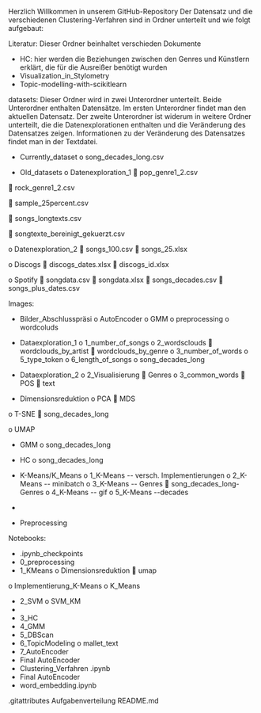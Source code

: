 Herzlich Willkommen in unserem GitHub-Repository
Der Datensatz und die verschiedenen Clustering-Verfahren sind in Ordner unterteilt und wie folgt aufgebaut:

Literatur: Dieser Ordner beinhaltet verschieden Dokumente
-	HC: hier werden die Beziehungen zwischen den Genres und Künstlern erklärt, die für die Ausreißer benötigt wurden
-	Visualization_in_Stylometry
-	Topic-modelling-with-scikitlearn

datasets: Dieser Ordner wird in zwei Unterordner unterteilt. Beide Unterordner enthalten Datensätze. Im ersten Unterordner findet man den aktuellen Datensatz. Der zweite Unterordner ist widerum in weitere Ordner unterteilt, die die Datenexplorationen enthalten und die Veränderung des Datensatzes zeigen. Informationen zu der Veränderung des Datensatzes findet man in der Textdatei.

-	Currently_dataset 
o	song_decades_long.csv

-	Old_datasets
o	Datenexploration_1
	pop_genre1_2.csv 

	rock_genre1_2.csv 

	sample_25percent.csv 

	songs_longtexts.csv 

	songtexte_bereinigt_gekuerzt.csv 

o	Datenexploration_2
	songs_100.csv 
	songs_25.xlsx 

o	Discogs
	discogs_dates.xlsx 
	discogs_id.xlsx 

o	Spotify
	songdata.csv 
	songdata.xlsx 
	songs_decades.csv 
	songs_plus_dates.csv 

 
Images: 
-	Bilder_Abschlusspräsi 
o	AutoEncoder 
o	GMM 
o	preprocessing 
o	wordcoluds 

-	Dataexploration_1 
o	1_number_of_songs 
o	2_wordsclouds 
	wordclouds_by_artist 
	wordclouds_by_genre 
o	3_number_of_words 
o	5_type_token 
o	6_length_of_songs 
o	song_decades_long 

-	Dataexploration_2 
o	2_Visualisierung 
	Genres
o	3_common_words 
	POS 
	text 

-	Dimensionsreduktion 
o	PCA 
	MDS

o	T-SNE 
	song_decades_long

o	UMAP 

-	GMM 
o	song_decades_long

-	HC 
o	song_decades_long

-	K-Means/K_Means 
o	1_K-Means -- versch. Implementierungen 
o	2_K-Means -- minibatch 
o	3_K-Means -- Genres
	song_decades_long- Genres 
o	4_K-Means -- gif 
o	5_K-Means --decades 
-	
-	Preprocessing 

Notebooks: 
-	.ipynb_checkpoints 
-	0_preprocessing 
-	1_KMeans 
o	Dimensionsreduktion 
	umap

o	Implementierung_K-Means 
o	K_Means 

-	2_SVM 
o	SVM_KM 
-	
-	3_HC 
-	4_GMM 
-	5_DBScan 
-	6_TopicModeling 
o	mallet_text
-	7_AutoEncoder 
-	Final AutoEncoder 
-	Clustering_Verfahren .ipynb 
-	Final AutoEncoder 
-	word_embedding.ipynb 


.gitattributes
Aufgabenverteilung
README.md


